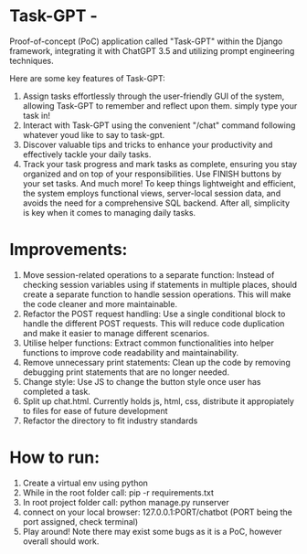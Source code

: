 # Task-GPT -

Proof-of-concept (PoC) application called "Task-GPT" within the Django framework, integrating it with ChatGPT 3.5 and utilizing prompt engineering techniques. 

Here are some key features of Task-GPT:
1. Assign tasks effortlessly through the user-friendly GUI of the system, allowing Task-GPT to remember and reflect upon them. simply type your task in!
2. Interact with Task-GPT using the convenient "/chat" command following whatever youd like to say to task-gpt.
3. Discover valuable tips and tricks to enhance your productivity and effectively tackle your daily tasks.
4. Track your task progress and mark tasks as complete, ensuring you stay organized and on top of your responsibilities. Use FINISH buttons by your set tasks.
And much more! 
To keep things lightweight and efficient, the system employs functional views, server-local session data, and avoids the need for a comprehensive SQL backend. After all, simplicity is key when it comes to managing daily tasks. 

# Improvements:
1. Move session-related operations to a separate function: Instead of checking session variables using if statements in multiple places, should create a separate function to handle session operations. This will make the code cleaner and more maintainable.
2. Refactor the POST request handling: Use a single conditional block to handle the different POST requests. This will reduce code duplication and make it easier to manage different scenarios.
3. Utilise helper functions: Extract common functionalities into helper functions to improve code readability and maintainability. 
4. Remove unnecessary print statements: Clean up the code by removing debugging print statements that are no longer needed.
5. Change style: Use JS to change the button style once user has completed a task.
6. Split up chat.html. Currently holds js, html, css, distribute it appropiately to files for ease of future development
7. Refactor the directory to fit industry standards


# How to run:
1. Create a virtual env using python
2. While in the root folder call: pip -r requirements.txt
3. In root project folder call: python manage.py runserver
4. connect on your local browser: 127.0.0.1:PORT/chatbot (PORT being the port assigned, check terminal)
5. Play around! Note there may exist some bugs as it is a PoC, however overall should work.

